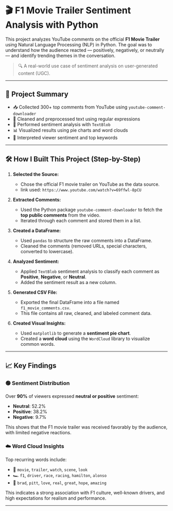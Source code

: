 # 🎬 F1 Movie Trailer Sentiment Analysis with Python

This project analyzes YouTube comments on the official **F1 Movie Trailer** using Natural Language Processing (NLP) in Python. The goal was to understand how the audience reacted — positively, negatively, or neutrally — and identify trending themes in the conversation.

> 🔍 A real-world use case of sentiment analysis on user-generated content (UGC).

---

## 📌 Project Summary

- 📥 Collected 300+ top comments from YouTube using `youtube-comment-downloader`
- 🧹 Cleaned and preprocessed text using regular expressions
- 💬 Performed sentiment analysis with `TextBlob`
- 📊 Visualized results using pie charts and word clouds
- 🧠 Interpreted viewer sentiment and top keywords

---

## 🛠️ How I Built This Project (Step-by-Step)

1. **Selected the Source:**
   - Chose the official F1 movie trailer on YouTube as the data source.
   - link used: `https://www.youtube.com/watch?v=69ffwl-8pCU`

2. **Extracted Comments:**
   - Used the Python package `youtube-comment-downloader` to fetch the **top public comments** from the video.
   - Iterated through each comment and stored them in a list.

3. **Created a DataFrame:**
   - Used `pandas` to structure the raw comments into a DataFrame.
   - Cleaned the comments (removed URLs, special characters, converted to lowercase).

4. **Analyzed Sentiment:**
   - Applied `TextBlob` sentiment analysis to classify each comment as **Positive**, **Negative**, or **Neutral**.
   - Added the sentiment result as a new column.

5. **Generated CSV File:**
   - Exported the final DataFrame into a file named `f1_movie_comments.csv`.
   - This file contains all raw, cleaned, and labeled comment data.

6. **Created Visual Insights:**
   - Used `matplotlib` to generate a **sentiment pie chart**.
   - Created a **word cloud** using the `WordCloud` library to visualize common words.

---

## 📈 Key Findings

### 🟢 Sentiment Distribution
Over **90%** of viewers expressed **neutral or positive** sentiment:
- **Neutral**: 52.2%
- **Positive**: 38.2%
- **Negative**: 9.7%

This shows that the F1 movie trailer was received favorably by the audience, with limited negative reactions.

### ☁️ Word Cloud Insights
Top recurring words include:
- 🎥 `movie`, `trailer`, `watch`, `scene`, `look`
- 🏎️ `f1`, `driver`, `race`, `racing`, `hamilton`, `alonso`
- 👤 `brad`, `pitt`, `love`, `real`, `great`, `hope`, `amazing`

This indicates a strong association with F1 culture, well-known drivers, and high expectations for realism and performance.

---


